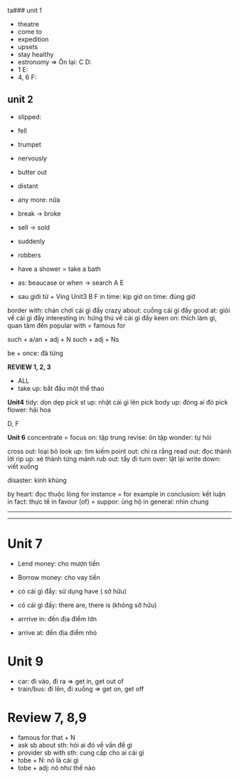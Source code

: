 ta### unit 1
- theatre
- come to
- expedition
- upsets
- stay healthy
- estronomy
=> Ôn lại: 
C
D:
- 1
E:
- 4, 6
F:

## unit 2
- slipped:
- fell
- trumpet
- nervously
- butter out
- distant
- any more: nữa
- break -> broke
- sell -> sold
- suddenly
- robbers
- have a shower = take a bath
- as: beaucase or when -> search
A 
E

- sau  giới từ + Ving
Unit3
B
F
in time: kịp giờ
on time: đúng giờ

border with: chán chơi cái gì đấy
crazy about: cuồng cái gì đấy
good at: giỏi về cái gì đấy
interesting in: hứng thú về cái gì đấy
keen on: thích làm gì, quan tâm đến
popular with = famous for

such + a/an + adj + N
such + adj + Ns

be + once: đã từng

**REVIEW 1, 2, 3**
- ALL
- take up: bắt đầu một thể thao

**Unit4**
tidy: dọn dẹp
pick st up: nhặt cái gì lên
pick body up: đóng ai đó
pick flower: hái hoa

D, F

**Unit 6**
concentrate = focus on: tập trung
revise: ôn tập
wonder: tự hỏi

cross out: loại bỏ
look up: tìm kiếm
point out: chỉ ra rằng
read out: đọc thành lời
rip up: xé thành từng mảnh
rub out: tẩy đi
turn over: lật   lại
write down: viết xuống

disaster: kinh khủng

by heart: đọc thuộc lòng
for instance = for example
in conclusion: kết luận
in fact: thực tế
in favour (of) = suppor: ủng hộ
in general: nhìn chung

---
---
# Unit 7
- Lend money: cho mượn tiền
- Borrow money: cho vay tiền
- có cái gì đẩy: sử dụng have ( sở hữu)
- có cái gì đấy: there are, there is (không sở hữu)

- arrrive in: đến địa điểm lớn
- arrive at: đến địa điểm nhỏ

# Unit 9
- car: đi vào, đi ra  => get in, get out of
- train/bus: đi lên, đi xuống => get on, get off

# Review 7, 8,9 
- famous for that + N
- ask sb about sth: hỏi ai đó về vấn đề gì
- provider sb with sth: cung cấp cho ai cái gì
- tobe + N: nó là cái gì
- tobe + adj: nó như thế nào
